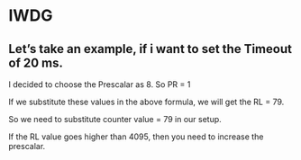 # IWDG





## Let’s take an example, if i want to set the Timeout of 20 ms.

I decided to choose the Prescalar as 8. So PR = 1

If we substitute these values in the above formula, we will get the RL = 79.

So we need to substitute counter value = 79 in our setup.

If the RL value goes higher than 4095, then you need to increase the prescalar.
